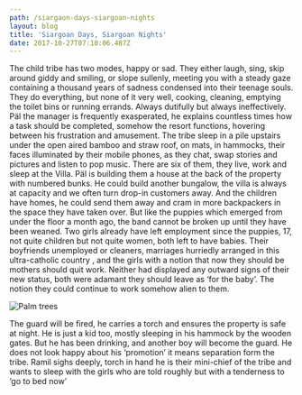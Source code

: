 ```yaml
---
path: /siargaon-days-siargoan-nights
layout: blog
title: 'Siargoan Days, Siargoan Nights'
date: 2017-10-27T07:10:06.487Z
---
```

The child tribe has two modes, happy or sad. They either laugh, sing, skip around giddy and smiling, or slope sullenly, meeting you with a steady gaze containing a thousand years of sadness condensed into their teenage souls. They do everything, but none of it very well, cooking, cleaning, emptying the toilet bins or running errands. Always dutifully but always ineffectively. Päl the manager is frequently exasperated, he explains countless times how a task should be completed, somehow the resort functions, hovering between his frustration and amusement. The tribe sleep in a pile upstairs under the open aired bamboo and straw roof, on mats, in hammocks, their faces illuminated by their mobile phones, as they chat, swap stories and pictures and listen to pop music. There are six of them, they live, work and sleep at the Villa. Päl is building them a house at the back of the property with numbered bunks. He could build another bungalow, the villa is always at capacity and we often turn drop-in customers away. And the children have homes, he could send them away and cram in more backpackers in the space they have taken over. But like the puppies which emerged from under the floor a month ago, the band cannot be broken up until they have been weaned. Two girls already have left employment since the puppies, 17, not quite children but not quite women, both left to have babies. Their boyfriends unemployed or cleaners, marriages hurriedly arranged in this ultra-catholic country , and the girls with a notion that now they should be mothers should quit work. Neither had displayed any outward signs of their new status, both were adamant they should leave as ‘for the baby’. The notion they could continue to work somehow alien to them.

![Palm trees](/images/IMG_3752.JPG)

The guard will be fired, he carries a torch and ensures the property is safe at night. He is just a kid too, mostly sleeping in his hammock by the wooden gates. But he has been drinking, and another boy will become the guard. He does not look happy about his ‘promotion’ it means separation form the tribe. Ramil sighs deeply, torch in hand he is their mini-chief of the tribe and wants to sleep with the girls who are told roughly but with a tenderness to ‘go to bed now’
